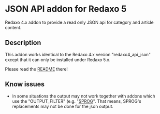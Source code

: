 # JSON API addon for Redaxo 5

Redaxo 4.x addon to provide a read only JSON api for category and article content.

## Description

This addon works identical to the Redaxo 4.x version "redaxo4_api_json" except that it can only be installed under Redaxo 5.x.

Please read the [README](https://github.com/ThomasKWD/redaxo4_api_json/blob/master/README.md) there!


## Know issues

* In some situations the output may not work together with addons which use the "OUTPUT_FILTER" (e.g. "[SPROG](https://github.com/tbaddade/redaxo_sprog)". That means, SPROG's replacements may not be done for the json output.
